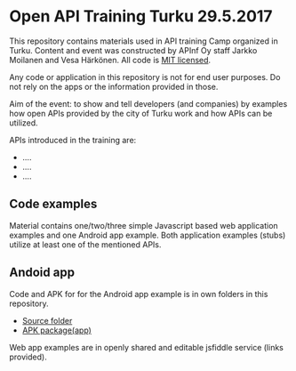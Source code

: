 # Open API Training Turku 29.5.2017

This repository contains materials used in API training Camp organized in Turku. Content and event was constructed by APInf Oy staff Jarkko Moilanen and Vesa Härkönen. All code is [MIT licensed](https://github.com/APIOps/Open-API-Training-Turku/blob/master/LICENSE.txt). 

Any code or application in this repository is not for end user purposes. Do not rely on the apps or the information provided in those. 

Aim of the event: to show and tell developers (and companies) by examples how open APIs provided by the city of Turku work and how APIs can be utilized. 

APIs introduced in the training are: 

* ....
* ....
* ....

## Code examples

Material contains one/two/three simple Javascript based web application examples and one Android app example. Both application examples (stubs) utilize at least one of the mentioned APIs.  


## Andoid app
Code and APK for for the Android app example is in own folders in this repository. 

* [Source folder](https://github.com/APIOps/Open-API-Training-Turku/tree/master/android-app)
* [APK package(app)](https://github.com/APIOps/Open-API-Training-Turku/blob/master/TurkuApi.apk)

Web app examples are in openly shared and editable jsfiddle service (links provided). 

